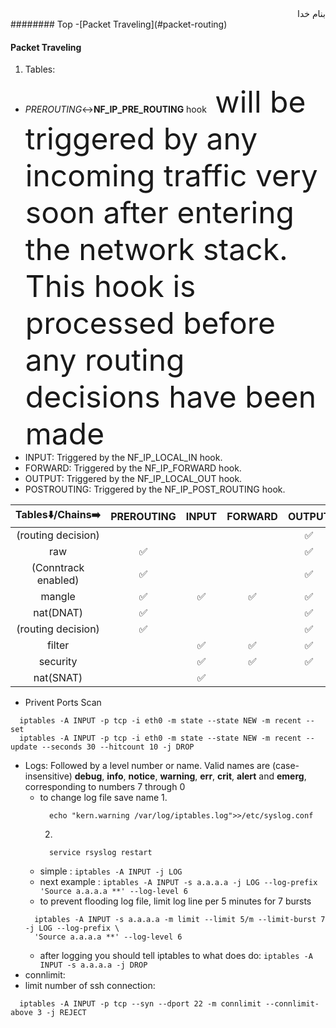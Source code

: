 <div dir="rtl">بنام خدا</div>
######## Top
-[Packet Traveling](#packet-routing)

#### Packet Traveling
1. Tables:
 - *PREROUTING*:left_right_arrow:**NF_IP_PRE_ROUTING** hook<font size="200"> will be triggered by any incoming traffic very soon after entering the network stack. This hook is processed before any routing decisions have been made</font>
 - INPUT: Triggered by the NF_IP_LOCAL_IN hook.
 - FORWARD: Triggered by the NF_IP_FORWARD hook.
 - OUTPUT: Triggered by the NF_IP_LOCAL_OUT hook.
 - POSTROUTING: Triggered by the NF_IP_POST_ROUTING hook.

Tables:arrow_down:/Chains:arrow_right:|**PREROUTING**|**INPUT**|**FORWARD**|**OUTPUT**|**POSTROUTING**
:---:|:---:|:---:|:---:|:---:|:---:|
(routing decision)||||:white_check_mark:||
raw|:white_check_mark:|||:white_check_mark:||
(Conntrack enabled)|:white_check_mark:|||:white_check_mark:||
mangle|:white_check_mark:|:white_check_mark:|:white_check_mark:|:white_check_mark:|:white_check_mark:|
nat(DNAT)|:white_check_mark:|||:white_check_mark:||
(routing decision)|:white_check_mark:|||:white_check_mark:||
filter||:white_check_mark:|:white_check_mark:|:white_check_mark:||
security||:white_check_mark:|:white_check_mark:|:white_check_mark:||
nat(SNAT)||:white_check_mark:|||:white_check_mark:|

- Privent Ports Scan
```vim
  iptables -A INPUT -p tcp -i eth0 -m state --state NEW -m recent --set
  iptables -A INPUT -p tcp -i eth0 -m state --state NEW -m recent --update --seconds 30 --hitcount 10 -j DROP
```
- Logs: Followed by a level number or name. Valid names are (case-insensitive) __debug__, __info__, __notice__, __warning__, __err__,
        __crit__, __alert__ and __emerg__, corresponding to numbers 7 through 0
  - to change log file save name 
    1. 
    ```vim
      echo "kern.warning /var/log/iptables.log">>/etc/syslog.conf
    ```
    2. 
    ```vim
      service rsyslog restart
    ```
  - simple : `iptables -A INPUT -j LOG`
  - next example : `iptables -A INPUT -s a.a.a.a -j LOG --log-prefix 'Source a.a.a.a **' --log-level 6`
  - to prevent flooding log file, limit log line per 5 minutes for 7 bursts
  ```vim
    iptables -A INPUT -s a.a.a.a -m limit --limit 5/m --limit-burst 7 -j LOG --log-prefix \
    'Source a.a.a.a **' --log-level 6
  ```
  - after logging you should tell iptables to what does do: `iptables -A INPUT -s a.a.a.a -j DROP`
 - connlimit:
  - limit number of ssh connection:
  ```vim
    iptables -A INPUT -p tcp --syn --dport 22 -m connlimit --connlimit-above 3 -j REJECT
  ```



<div dir="rtl"></div>
<div dir="rtl"></div>
<div dir="rtl"></div>
<div dir="rtl"></div>
<div dir="rtl"></div>
<div dir="rtl"></div>
